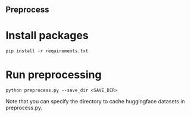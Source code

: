 ## Preprocess

# Install packages
`pip install -r requirements.txt`

# Run preprocessing
`python preprocess.py --save_dir <SAVE_DIR>` 

Note that you can specify the directory to cache huggingface datasets in preprocess.py.
